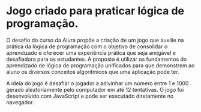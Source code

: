 # Jogo criado para praticar lógica de programação.
O desafio do curso da Alura propõe a criação de um jogo que auxilie na prática da lógica de programação com o objetivo de consolidar o 
aprendizado e oferecer uma experiência prática que seja amigável e desafiadora para os estudantes. A proposta é utilizar os fundamentos 
do aprendizado de lógica de programação unificados para que demonstrem ao aluno os diversos conceitos algorítmicos que uma aplicação pode ter.

A ideia do jogo é desafiar o jogador a adivinhar um número entre 1 e 1000 gerado aleatoriamente pelo computador em até 12 tentativas. O jogo 
foi desenvolvido com JavaScript e pode ser executado diretamente no navegador.




